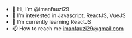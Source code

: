 - 👋 Hi, I’m @imanfauzi29
- 👀 I’m interested in Javascript, ReactJS, VueJS
- 🌱 I’m currently learning ReactJS
- 📫 How to reach me imanfauzi29@gmail.com

<!---
imanfauzi29/imanfauzi29 is a ✨ special ✨ repository because its `README.md` (this file) appears on your GitHub profile.
You can click the Preview link to take a look at your changes.
--->
